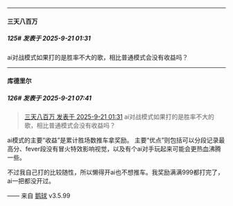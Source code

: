 ﻿
*****

####  三天八百万  
##### 125#       发表于 2025-9-21 01:31

ai对战模式如果打的是胜率不大的歌，相比普通模式会没有收益吗？

*****

####  库德里尔  
##### 126#       发表于 2025-9-21 07:41

<blockquote><a href="httphttps://stage1st.com/2b/forum.php?mod=redirect&amp;goto=findpost&amp;pid=68463994&amp;ptid=2133868" target="_blank">三天八百万 发表于 2025-9-21 01:31</a>
ai对战模式如果打的是胜率不大的歌，相比普通模式会没有收益吗？</blockquote>
ai模式的主要“收益”是累计胜场数推车拿奖励。
主要“优点”则包括可以分段记录最高分、fever段没有冒火特效影响视觉，以及有个ai对手玩起来可能会更热血沸腾一些。

不过我自己打的比较随性，所以懒得开ai也不想推车。我奖励满满999都打完了，ai一把都没开过。

—— 来自 [鹅球](https://www.pgyer.com/GcUxKd4w) v3.5.99

